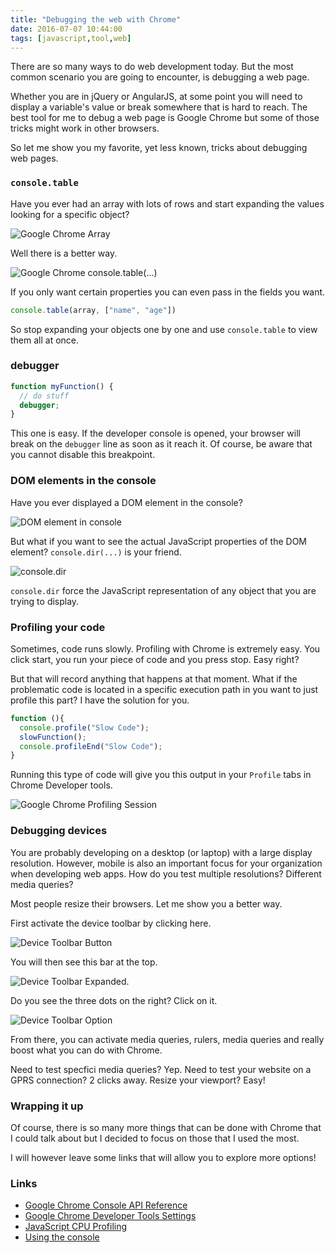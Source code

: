 ```yaml
---
title: "Debugging the web with Chrome"
date: 2016-07-07 10:44:00
tags: [javascript,tool,web]
---
```


There are so many ways to do web development today. But the most common scenario you are going to encounter, is debugging a web page.

Whether you are in jQuery or AngularJS, at some point you will need to display a variable's value or break somewhere that is hard to reach. The best tool for me to debug a web page is Google Chrome but some of those tricks might work in other browsers.

So let me show you my favorite, yet less known, tricks about debugging web pages.


### `console.table`

Have you ever had an array with lots of rows and start expanding the values looking for a specific object?

![Google Chrome Array](/posts/files/chrome-big-array.png)

Well there is a better way.

![Google Chrome console.table(...)](/posts/files/chrome-big-array-console-table.png)

If you only want certain properties you can even pass in the fields you want.

```javascript
console.table(array, ["name", "age"])
```

So stop expanding your objects one by one and use `console.table` to view them all at once.

### debugger

```javascript
function myFunction() {
  // do stuff
  debugger;
}
```

This one is easy. If the developer console is opened, your browser will break on the `debugger` line as soon as it reach it. Of course, be aware that you cannot disable this breakpoint.

### DOM elements in the console

Have you ever displayed a DOM element in the console?

![DOM element in console](/posts/files/dom-element.png)

But what if you want to see the actual JavaScript properties of the DOM element? `console.dir(...)` is your friend.

![console.dir](/posts/files/console-dir.png)

`console.dir` force the JavaScript representation of any object that you are trying to display.

### Profiling your code

Sometimes, code runs slowly. Profiling with Chrome is extremely easy. You click start, you run your piece of code and you press stop. Easy right?


But that will record anything that happens at that moment. What if the problematic code is located in a specific execution path in you want to just profile this part? I have the solution for you.

```javascript
function (){
  console.profile("Slow Code");
  slowFunction();
  console.profileEnd("Slow Code");
}
```
Running this type of code will give you this output in your `Profile` tabs in Chrome Developer tools.

![Google Chrome Profiling Session](/posts/files/chrome-profile.png)

### Debugging devices

You are probably developing on a desktop (or laptop) with a large display resolution. However, mobile is also an important focus for your organization when developing web apps.
How do you test multiple resolutions? Different media queries?

Most people resize their browsers. Let me show you a better way.

First activate the device toolbar by clicking here.

![Device Toolbar Button](/posts/files/device-toolbar.png)

You will then see this bar at the  top.

![Device Toolbar Expanded](/posts/files/device-toolbar-expanded.png).

Do you see the three dots on the right? Click on it.

![Device Toolbar Option](/posts/files/device-toolbar-options.png)

From there, you can activate media queries, rulers, media queries and really boost what you can do with Chrome.

Need to test specfici media queries? Yep. Need to test your website on a GPRS connection? 2 clicks away. Resize your viewport? Easy!

### Wrapping it up

Of course, there is so many more things that can be done with Chrome that I could talk about but I decided to focus on those that I used the most.

I will however leave some links that will allow you to explore more options!


### Links

* [Google Chrome Console API Reference](https://developer.chrome.com/devtools/docs/console-api)
* [Google Chrome Developer Tools Settings](https://developer.chrome.com/devtools/docs/settings)
* [JavaScript CPU Profiling](https://developer.chrome.com/devtools/docs/cpu-profiling)
* [Using the console](https://developer.chrome.com/devtools/docs/console)
